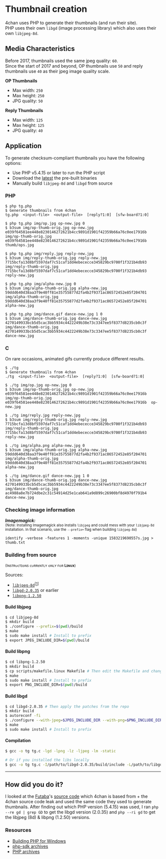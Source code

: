 # Thumbnail creation

4chan uses PHP to generate their thumbnails (and run their site).  
PHP uses their own `libgd` (image processing library) which also uses their own `libjpeg-8d`.  

## Media Characteristics
Before 2017, thumbnails used the same jpeg quality: `60`.  
Since the start of 2017 and beyond, OP thumbnails use `50` and reply thumbnails use `40` as their jpeg image quality scale.  

**OP Thumbnails**
* Max width: `250`
* Max height: `250`
* JPG quality: `50`

**Reply Thumbnails**
* Max width: `125`
* Max height: `125`
* JPG quality: `40`

## Application

To generate checksum-compliant thumbnails you have the following options:  
* Use PHP v5.4.15 or later to run the PHP script
* Download the [latest](https://github.com/shiimizu/thumb-gen/releases/latest) the pre-built binaries  
* Manually build `libjpeg-8d` and `libgd` from source

### PHP
```console
$ php tg.php
$ Generate thumbnails from 4chan
tg.php  <input-file>  <output-file>  [reply?1:0]  [sfw-board?1:0]

$ php tg.php img/op.jpg op-new.jpg 0
$ b3sum img/op-thumb-orig.jpg op-new.jpg
e039f64581ee448e8230146272621b4cc9891d1901f42359b66a76c0ee17916b  img/op-thumb-orig.jpg
e039f64581ee448e8230146272621b4cc9891d1901f42359b66a76c0ee17916b  thumb/ops.jpg

$ php tg.php img/reply.jpg reply-new.jpg
$ b3sum img/reply-thumb-orig.jpg reply-new.jpg
7715bcfa13d8bf5597daf7c51caf1dd4ebececce345829bc9700f1f321b4db93  img/reply-thumb-orig.jpg
7715bcfa13d8bf5597daf7c51caf1dd4ebececce345829bc9700f1f321b4db93  reply-new.jpg

$ php tg.php img/alpha-new.jpg 0
$ b3sum img/alpha-thumb-orig.jpg alpha-new.jpg
59ddd640d38aa3f9e40ff81e35755877d2fa4b2f9371ac86572452e85f204701  img/alpha-thumb-orig.jpg
59ddd640d38aa3f9e40ff81e35755877d2fa4b2f9371ac86572452e85f204701  alpha-new.jpg

$ php tg.php img/dance.gif dance-new.jpg 1 0
$ b3sum img/dance-thumb-orig.jpg dance-new.jpg
4270149933bcb5d5cac3bb5934c4422249b38e73c3347ee5f8377d8235cb0c3f img/dance-thumb-orig.jpg
4270149933bcb5d5cac3bb5934c4422249b38e73c3347ee5f8377d8235cb0c3f dance-new.jpg
```

### C  
On rare occasions, animated gifs currently produce different results.  
```console
$ ./tg
$ Generate thumbnails from 4chan
./tg  <input-file>  <output-file>  [reply?1:0]  [sfw-board?1:0]

$ ./tg img/op.jpg op-new.jpg 0
$ b3sum img/op-thumb-orig.jpg op-new.jpg
e039f64581ee448e8230146272621b4cc9891d1901f42359b66a76c0ee17916b  img/op-thumb-orig.jpg
e039f64581ee448e8230146272621b4cc9891d1901f42359b66a76c0ee17916b  op-new.jpg

$ ./tg img/reply.jpg reply-new.jpg
$ b3sum img/reply-thumb-orig.jpg reply-new.jpg
7715bcfa13d8bf5597daf7c51caf1dd4ebececce345829bc9700f1f321b4db93  img/reply-thumb-orig.jpg
7715bcfa13d8bf5597daf7c51caf1dd4ebececce345829bc9700f1f321b4db93  reply-new.jpg

$ ./tg img/alpha.png alpha-new.jpg 0
$ b3sum img/alpha-thumb-orig.jpg alpha-new.jpg
59ddd640d38aa3f9e40ff81e35755877d2fa4b2f9371ac86572452e85f204701  img/alpha-thumb-orig.jpg
59ddd640d38aa3f9e40ff81e35755877d2fa4b2f9371ac86572452e85f204701  alpha-new.jpg

$ ./tg img/dance.gif dance-new.jpg 1 0
$ b3sum img/dance-thumb-orig.jpg dance-new.jpg
4270149933bcb5d5cac3bb5934c4422249b38e73c3347ee5f8377d8235cb0c3f  img/dance-thumb-orig.jpg
ac4988a8e7b724dbe2c31c54914d25e1cab641a9d899c26900bf8d4970f791b4  dance-new.jpg
```

### Checking image information

__*Imagemagick:*__  
<sub>(Note: Installing Imagemagick also installs `libjpeg` and could mess with your `libjpeg-8d` installation. In that scenario, use the `--prefix=` flag when building `libjpeg-8d`)</sub>
```
identify -verbose -features 1 -moments -unique 1583219690557s.jpg > thumb.txt
```

### Building from source

<sup>(Iɴsᴛʀᴜᴄᴛɪᴏɴs ᴄᴜʀʀᴇɴᴛʟʏ ᴏɴʟʏ ғᴏʀ **Lɪɴᴜx**)</sup>

Sources:
* [`libjpeg-8d`](https://github.com/winlibs/libjpeg/releases/tag/libjpeg-8d)<sup>[[1](https://wiki.php.net/internals/windows/libs/libjpeg)]</sup>
* [`libgd-2.0.35`](http://repository.timesys.com/buildsources/l/libgd/libgd-2.0.35/) or earlier
* [`libpng-1.2.50`](https://github.com/winlibs/libpng/releases/tag/libpng-1.2.50)

#### Build libjpeg

```bash
$ cd libjpeg-8d
$ mkdir build
$ ./configure --prefix=$(pwd)/build
$ make
$ sudo make install # Install to prefix
$ export JPEG_INCLUDE_DIR=$(pwd)/build
```

#### Build libpng

```bash
$ cd libpng-1.2.50
$ mkdir build
$ cp scripts/makefile.linux Makefile # Then edit the Makefile and change the prefix to $(pwd)/build
$ make
$ sudo make install # Install to prefix
$ export PNG_INCLUDE_DIR=$(pwd)/build
```

#### Build libgd

```bash
$ cd libgd-2.0.35 # Then apply the patches from the repo 
$ mkdir build
$ autoreconf -fi
$ ./configure --with-jpeg=$JPEG_INCLUDE_DIR --with-png=$PNG_INCLUDE_DIR --x-includes=$PNG_INCLUDE_DIR/include --x-libraries=$PNG_INCLUDE_DIR/lib --with-xpm=no --with-x=no --with-freetype=no --with-fontconfig=no --prefix=$(pwd)/build
$ make
$ sudo make install # Install to prefix
```

#### Compilation
```bash
$ gcc -o tg tg.c -lgd -lpng -lz -ljpeg -lm -static

# Or if you installed the libs locally
$ gcc -o tg tg.c -I/path/to/libgd-2.0.35/build/include -L/path/to/libgd-2.0.35/build/lib -lgd -I/path/to/libjpeg-8d/build/include -L/path/to/libjpeg-8d/build/lib -ljpeg -I/path/to/libpng-1.2.50/build/include -L/path/to/libpng-1.2.50/build/build/ -lpng -lz -lm -static
```

--- 

## How did you do it?
I looked at the [Futaba](https://www.2chan.net)'s [source code](https://github.com/futoase/futaba-ng) which 4chan is based from + the 4chan source code leak and used the same code they used to generate thumbnails. After finding out which PHP version (5.4.15) was used, I ran `php --re gd | grep GD` to get the libgd version (2.0.35) and `php --ri gd` to get the libjpeg (8d) & libpng (1.2.50) versions.

### Resources
* [Building PHP for Windows](https://wiki.php.net/internals/windows/stepbystepbuild)
* [php-sdk archives](https://windows.php.net/downloads/php-sdk/deps/archives)
* [PHP archives](https://windows.php.net/downloads/releases/archives/)

